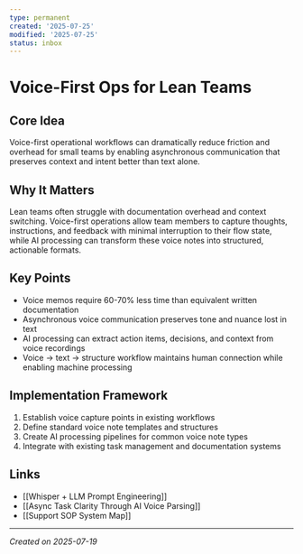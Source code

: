 ```yaml
---
type: permanent
created: '2025-07-25'
modified: '2025-07-25'
status: inbox
---
```

# Voice-First Ops for Lean Teams

## Core Idea
Voice-first operational workflows can dramatically reduce friction and overhead for small teams by enabling asynchronous communication that preserves context and intent better than text alone.

## Why It Matters
Lean teams often struggle with documentation overhead and context switching. Voice-first operations allow team members to capture thoughts, instructions, and feedback with minimal interruption to their flow state, while AI processing can transform these voice notes into structured, actionable formats.

## Key Points
- Voice memos require 60-70% less time than equivalent written documentation
- Asynchronous voice communication preserves tone and nuance lost in text
- AI processing can extract action items, decisions, and context from voice recordings
- Voice → text → structure workflow maintains human connection while enabling machine processing

## Implementation Framework
1. Establish voice capture points in existing workflows
2. Define standard voice note templates and structures
3. Create AI processing pipelines for common voice note types
4. Integrate with existing task management and documentation systems

## Links
- [[Whisper + LLM Prompt Engineering]]
- [[Async Task Clarity Through AI Voice Parsing]]
- [[Support SOP System Map]]

---

*Created on 2025-07-19*
